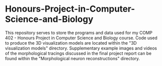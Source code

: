 # Honours-Project-in-Computer-Science-and-Biology

This repository serves to store the programs and data used for my COMP 402 - Honours Project in Computer Science and Biology course. Code used to produce the 3D visualization models are located within the "3D visualization models" directory. Supplementary example images and videos of the morphological tracings discussed in the final project report can be found within the "Morphological neuron reconstructions" directory. 
